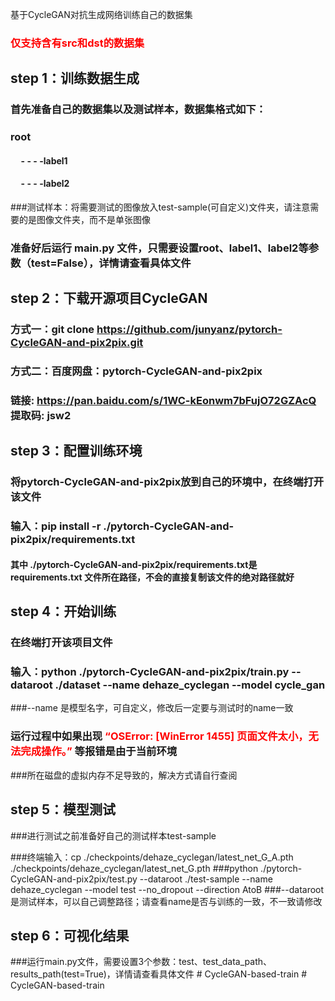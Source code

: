 基于CycleGAN对抗生成网络训练自己的数据集

### <span style="color:red;">仅支持含有src和dst的数据集</span>

## step 1：训练数据生成

### 首先准备自己的数据集以及测试样本，数据集格式如下：

### root

#### &nbsp;&nbsp;&nbsp;&nbsp;&nbsp;- - - -label1

#### &nbsp;&nbsp;&nbsp;&nbsp;&nbsp;- - - -label2

###测试样本：将需要测试的图像放入test-sample(可自定义)文件夹，请注意需要的是图像文件夹，而不是单张图像
### 准备好后运行 main.py 文件，只需要设置root、label1、label2等参数（test=False），详情请查看具体文件

## step 2：下载开源项目CycleGAN

### 方式一：git clone https://github.com/junyanz/pytorch-CycleGAN-and-pix2pix.git

### 方式二：百度网盘：pytorch-CycleGAN-and-pix2pix

### 链接: https://pan.baidu.com/s/1WC-kEonwm7bFujO72GZAcQ 提取码: jsw2

## step 3：配置训练环境

### 将pytorch-CycleGAN-and-pix2pix放到自己的环境中，在终端打开该文件

### 输入：pip install -r ./pytorch-CycleGAN-and-pix2pix/requirements.txt

#### 其中 ./pytorch-CycleGAN-and-pix2pix/requirements.txt是requirements.txt 文件所在路径，不会的直接复制该文件的绝对路径就好

## step 4：开始训练

### 在终端打开该项目文件

### 输入：python ./pytorch-CycleGAN-and-pix2pix/train.py --dataroot ./dataset --name dehaze_cyclegan --model cycle_gan
###--name 是模型名字，可自定义，修改后一定要与测试时的name一致


### 运行过程中如果出现 <span style="color:red;">“OSError: [WinError 1455] 页面文件太小，无法完成操作。”</span> 等报错是由于当前环境
###所在磁盘的虚拟内存不足导致的，解决方式请自行查阅

## step 5：模型测试
###进行测试之前准备好自己的测试样本test-sample

###终端输入：cp ./checkpoints/dehaze_cyclegan/latest_net_G_A.pth ./checkpoints/dehaze_cyclegan/latest_net_G.pth
###python ./pytorch-CycleGAN-and-pix2pix/test.py --dataroot ./test-sample --name dehaze_cyclegan --model test --no_dropout --direction AtoB
###--dataroot 是测试样本，可以自己调整路径；请查看name是否与训练的一致，不一致请修改

## step 6：可视化结果
###运行main.py文件，需要设置3个参数：test、test_data_path、results_path(test=True)，详情请查看具体文件
#   C y c l e G A N - b a s e d - t r a i n 
 
 #   C y c l e G A N - b a s e d - t r a i n 
 
 
